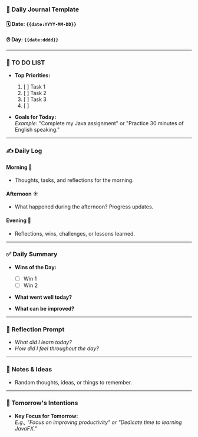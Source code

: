 ### 📅 **Daily Journal Template**

#### 🗓️ Date: `{{date:YYYY-MM-DD}}`

#### ⏰ Day: `{{date:dddd}}`

---

### 🌟 **TO DO LIST**

- **Top Priorities:**
    
    1. [ ]  Task 1
    2. [ ]  Task 2
    3. [ ]  Task 3
    4. [ ] 
- **Goals for Today:**  
    _Example:_ "Complete my Java assignment" or "Practice 30 minutes of English speaking."
    

---

### ✍️ **Daily Log**

#### Morning 🌅

- Thoughts, tasks, and reflections for the morning.

#### Afternoon ☀️

- What happened during the afternoon? Progress updates.

#### Evening 🌙

- Reflections, wins, challenges, or lessons learned.

---

### ✅ **Daily Summary**

- **Wins of the Day:**
    
    - [ ]  Win 1
    - [ ]  Win 2
- **What went well today?**
    
- **What can be improved?**
    

---

### 💭 **Reflection Prompt**

- _What did I learn today?_
- _How did I feel throughout the day?_

---

### 📌 **Notes & Ideas**

- Random thoughts, ideas, or things to remember.

---

### 🎯 **Tomorrow's Intentions**

- **Key Focus for Tomorrow:**  
    _E.g., "Focus on improving productivity" or "Dedicate time to learning JavaFX."_